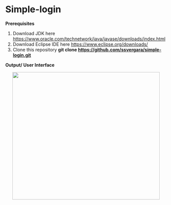 # Simple-login

**Prerequisites**

1. Download JDK here https://www.oracle.com/technetwork/java/javase/downloads/index.html
2. Download Eclipse IDE here https://www.eclipse.org/downloads/
3. Clone this repository **git clone https://github.com/ssvergara/simple-login.git**

**Output/ User Interface**

<p align="center">
  <img width="460" height="400" src="https://user-images.githubusercontent.com/44419783/53928800-67c24d00-40c6-11e9-9ed0-d07924b0377e.PNG">
</p>
